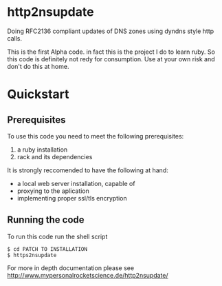 # http2nsupdate
Doing RFC2136 compliant updates of DNS zones using dyndns style http calls.

This is the first Alpha code. in fact this is the  project I do to learn ruby. So this code is definitely not redy for consumption. Use at your own risk and don't do this at home. 

# Quickstart

## Prerequisites

To use this code you need to meet the following prerequisites:

1. a ruby installation
1. rack and its dependencies

It is strongly reccomended to have the following at hand:

 * a local web server installation, capable of 
 * proxying to the aplication
 * implementing proper ssl/tls encryption

## Running the code

To run this code run the shell script  

```
$ cd PATCH TO INSTALLATION
$ https2nsupdate
```



For more in depth documentation please see <http://www.mypersonalrocketscience.de/http2nsupdate/>


